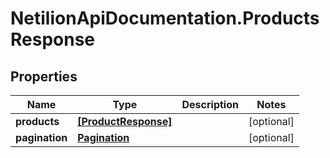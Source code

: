 # NetilionApiDocumentation.ProductsResponse

## Properties
Name | Type | Description | Notes
------------ | ------------- | ------------- | -------------
**products** | [**[ProductResponse]**](ProductResponse.md) |  | [optional] 
**pagination** | [**Pagination**](Pagination.md) |  | [optional] 
